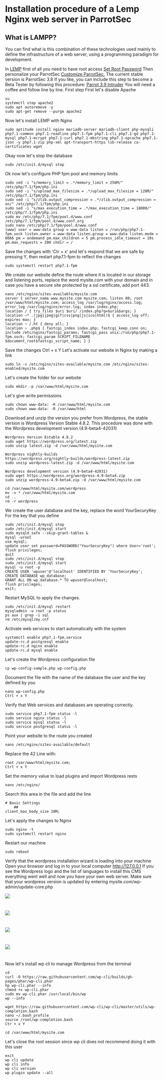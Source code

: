 # Installation procedure of a Lemp Nginx web server in ParrotSec #

## What is LAMPP? ##

You can find what is this combination of these technologies used mainly to define the infrastructure of a web server, using a programming paradigm for development.

In <a href="https://en.wikipedia.org/wiki/LAMP_%28software_bundle%29" target="blank">LEMP</a> first of all you need to have root access
<a href="https://github.com/josegatica/parrot-docu-es/blob/master/set_root_pw.md" target="blank">Set Root Password</a>
Then personalize your ParrotSec
<a href="https://github.com/josegatica/parrot-docu-es/blob/master/personalizar_ParrotSec.md" target="blank">Customize ParrotSec.</a>
The current stable version is ParrotSec 3.8
If you like, you can include this step to become a Beta Tester by following this procedure:
<a href="https://github.com/josegatica/parrot-docu-es/blob/master/get_parrot_cloud_vps_from_kali.md">Parrot 3.9 Intruder</a>
You will need a coffee and follow line by line.
First step
First let's disable Apache

	su
	systemctl stop apache2
	sudo apt autoremove -y
	sudo apt-get remove --purge apache2

Now let's install LEMP with Nginx

	sudo aptitude install nginx mariadb-server mariadb-client php-mysqli php7.1-common php7.1-readline php7.1-fpm php7.1-cli php7.1-gd php7.1-mysql php7.1-mcrypt php7.1-curl php7.1-mbstring php7.1-opcache php7.1-json -y php7.1-zip php-xml apt-transport-https lsb-release ca-certificates wget

Okay now let's stop the database

	sudo /etc/init.d/mysql stop

Ok now let's configure PHP fpm pool and memory limits

	sudo sed -i "s/memory_limit = .*/memory_limit = 256M/" /etc/php/7.1/fpm/php.ini
	sudo sed -i "s/upload_max_filesize = .*/upload_max_filesize = 128M/" /etc/php/7.1/fpm/php.ini
	sudo sed -i "s/zlib.output_compression = .*/zlib.output_compression = on/" /etc/php/7.1/fpm/php.ini
	sudo sed -i "s/max_execution_time = .*/max_execution_time = 18000/" /etc/php/7.1/fpm/php.ini
	sudo mv /etc/php/7.1/fpm/pool.d/www.conf /etc/php/7.1/fpm/pool.d/www.conf.org
	sudo nano /etc/php/7.1/fpm/pool.d/www.conf
	[www] user = www-data group = www-data listen = /run/php/php7.1-fpm.sock listen.owner = www-data listen.group = www-data listen.mode = 0666 pm = ondemand pm.max_children = 5 pm.process_idle_timeout = 10s pm.max_requests = 200 chdir = /

Save the changes with 'Ctr + x' and let's respond that we are safe by pressing Y, then restart php7.1-fpm to reflect the changes
	
	sudo systemctl restart php7.1-fpm

We create our website define the route where it is located in our storage and listening ports, replace the word mysite.com with your domain and in case you have a secure site protected by a ssl certificate, add port 443.
	
	nano /etc/nginx/sites-available/mysite.com
	server { server_name www.mysite.com mysite.com; listen 80; root /var/www/html/mysite.com; access_log /var/log/nginx/access.log; error_log /var/log/nginx/error.log; index index.php;
	location / { try_files $uri $uri/ /index.php?q=$uri&$args; }
	location ~* .(jpg|jpeg|gif|css|png|js|ico|html)$ { access_log off; expires max; }
	location ~ /.ht { deny all; }
	location ~ .php$ { fastcgi_index index.php; fastcgi_keep_conn on; include /etc/nginx/fastcgi_params; fastcgi_pass unix:/run/php/php7.1-fpm.sock; fastcgi_param SCRIPT_FILENAME $document_root$fastcgi_script_name; } }

Save the changes Ctrl + x Y
Let's activate our website in Nginx by making a link

	sudo ln -s /etc/nginx/sites-available/mysite.com /etc/nginx/sites-enabled/mysite.com

Let's create the folder for our website

	sudo mkdir -p /var/www/html/mysite.com

Let's give write permissions

	sudo chown www-data: -R /var/www/html/mysite.com
	sudo chown www-data: -R /var/www/html

Download and unzip the version you prefer from Wordpress, the stable version is Wordpress Version Stable 4.8.2.
This procedure was done with the Wordpress development version (4.9-beta4-42031)

	Wordpress Version Estable 4.8.2
	sudo wget https://wordpress.org/latest.zip
	sudo unzip latest.zip -d /var/www/html/mysite.com

	Wordpress nightly-builds
	https://wordpress.org/nightly-builds/wordpress-latest.zip
	sudo unzip wordpress-latest.zip -d /var/www/html/mysite.com

	Wordpress development version (4.9-beta4-42031)
	sudo wget https://wordpress.org/wordpress-4.9-beta4.zip
	sudo unzip wordpress-4.9-beta4.zip -d /var/www/html/mysite.com

	cd /var/www/html/mysite.com/wordpress
	mv -v * /var/www/html/mysite.com
	cd ..
	rm -r wordpress

We create the user database and the key, replace the word YourSecuryKey
For the key that you define

	sudo /etc/init.d/mysql stop
	sudo /etc/init.d/mysql start
	sudo mysqld_safe --skip-grant-tables &
	mysql -uroot
	use mysql;
	update user set password=PASSWORD("YourSecuryKey") where User='root';
	flush privileges;
	quit
	sudo /etc/init.d/mysql stop
	sudo /etc/init.d/mysql start
	mysql -u root -p
	CREATE USER 'wpuser'@'localhost' IDENTIFIED BY 'YourSecuryKey';
	CREATE DATABASE wp_database;
	GRANT ALL ON wp_database.* TO wpuser@localhost;
	flush privileges;
	exit;

Restart MySQL to apply the changes.

	sudo /etc/init.d/mysql restart
	mysqladmin -u root -p status
	ps aux | grep -i sql
	rm /etc/mysql/my.cnf

Activate web services to start automatically with the system

	systemctl enable php7.1-fpm.service
	update-rc.d postgresql enable
	update-rc.d nginx enable
	update-rc.d mysql enable

Let's create the Wordpress configuration file
	
	cp wp-config-sample.php wp-config.php

Document the file with the name of the database the user and the key defined by you

	nano wp-config.php
	Ctrl + x Y

Verify that Web services and databases are operating correctly.

	sudo service php7.1-fpm status -l
	sudo service nginx status -l
	sudo service mysql status -l
	sudo service postgresql status -l

Point your website to the route you created

	nano /etc/nginx/sites-available/default

Replace the 42 Line with:

	root /var/www/html/mysite.com;
	Ctrl + x Y

Set the memory value to load plugins and import Wordpress rests

	nano /etc/nginx/

Search this area in the file and add the line

	# Basic Settings
    	##
	client_max_body_size 20M;

Let's apply the changes to Nginx

	sudo nginx -t
	sudo systemctl restart nginx

Restart our machine

	sudo reboot

Verify that the wordpress installation wizard is loading into your machine
Open your browser and log in to your local computer
http://127.0.0.1
If you see the Wordpress logo and the list of languages to install this CMS everything went well
and now you have your own web server.
Make sure that your wordpress version is updated by entering
	mysite.com/wp-admin/update-core.php
<html><img src="https://github.com/4k4xs4pH1r3/parrot-docu-es/blob/master/images/lemp_wp1.png"></html>



#


<html><img src="https://github.com/4k4xs4pH1r3/parrot-docu-es/blob/master/images/lemp_wp2.png"></html>



#


<html><img src="https://github.com/4k4xs4pH1r3/parrot-docu-es/blob/master/images/lemp_wp3.png"></html>



#


<html><img src="https://github.com/4k4xs4pH1r3/parrot-docu-es/blob/master/images/lemp_wp4.png"></html>




#
Now let's install wp cli to manage Wordpress from the terminal

	cd
	curl -O https://raw.githubusercontent.com/wp-cli/builds/gh-pages/phar/wp-cli.phar
	hp wp-cli.phar --info
	chmod +x wp-cli.phar
	sudo mv wp-cli.phar /usr/local/bin/wp
	wp --info

	wget https://raw.githubusercontent.com/wp-cli/wp-cli/master/utils/wp-completion.bash
	nano ~/.bash_profile
	source /root/wp-completion.bash
	Ctr + x Y

	cd /var/www/html/mysite.com

Let's close the root session since wp cli does not recommend doing it with this user

	exit
	wp cli update
	wp cli info
	wp cli version
	wp plugin update --all
